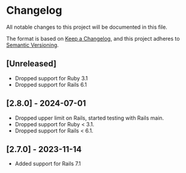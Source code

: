 # Changelog

All notable changes to this project will be documented in this file.

The format is based on [Keep a Changelog](https://keepachangelog.com/en/1.0.0/),
and this project adheres to [Semantic Versioning](https://semver.org/spec/v2.0.0.html).

## [Unreleased]

* Dropped support for Ruby 3.1
* Dropped support for Rails 6.1

## [2.8.0] - 2024-07-01

* Dropped upper limit on Rails, started testing with Rails main.
* Dropped support for Ruby < 3.1.
* Dropped support for Rails < 6.1.

## [2.7.0] - 2023-11-14

* Added support for Rails 7.1
